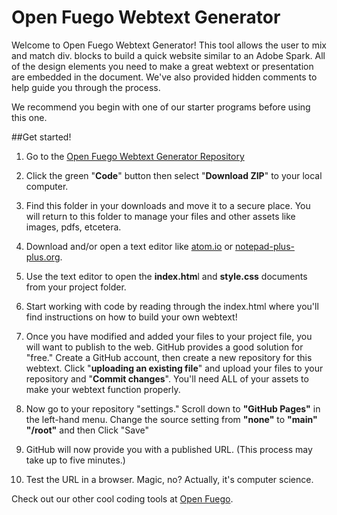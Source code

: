 # Open Fuego Webtext Generator

Welcome to Open Fuego Webtext Generator! This tool allows the user to mix and match div. blocks to build a quick website similar to an Adobe Spark. All of the design elements you need to make a great webtext or presentation are embedded in the document. We've also provided hidden comments to help guide you through the process. 

We recommend you begin with one of our starter programs before using this one. 
    
    
##Get started!


1. Go to the [Open Fuego Webtext Generator Repository](https://github.com/Open-Fuego/open-fuego-webtext-generator)

2. Click the green "**Code**" button then select "**Download ZIP**" to your local computer. 

3. Find this folder in your downloads and move it to a secure place. You will return to this folder to manage your files and other assets like images, pdfs, etcetera. 

4. Download and/or open a text editor like [atom.io](https://atom.io) or [notepad-plus-plus.org](notepad-plus-plus.org). 

5. Use the text editor to open the **index.htm**l and **style.css** documents from your project folder.  

6. Start working with code by reading through the index.html where you'll find instructions on how to build your own webtext! 

7. Once you have modified and added your files to your project file, you will want to publish to the web. GitHub provides a good solution for "free." Create a GitHub account, then create a new repository for this webtext. Click  "**uploading an existing file**" and upload your files to your repository and "**Commit changes**". You'll need ALL of your assets to make your webtext function properly. 

8. Now go to your repository "settings." Scroll down to **"GitHub Pages"** in the left-hand menu. Change the source setting from **"none"** to **"main" "/root"** and then Click "Save"

9. GitHub will now provide you with a published URL. (This process may take up to five minutes.)

10. Test the URL in a browser. Magic, no? Actually, it's computer science.  


Check out our other cool coding tools at [Open Fuego](https://open-fuego.github.io/Open-Fuego-Coding-Tools/).



